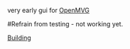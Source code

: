 very early gui for [OpenMVG](http://imagine.enpc.fr/~moulonp/openMVG/)

#Refrain from testing - not working yet.

[Building](https://github.com/mad-de/openMVG_gui/blob/master/BUILD.md)
